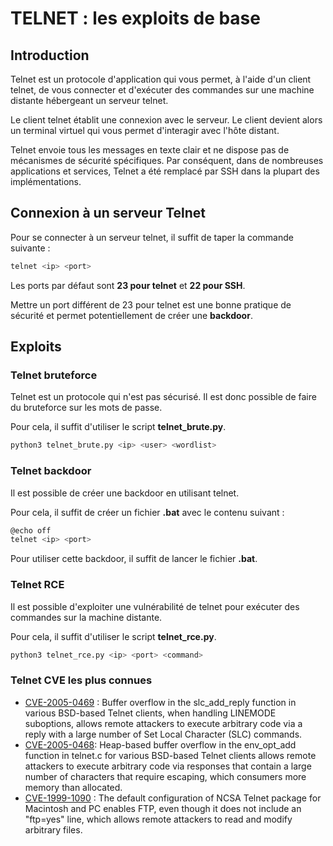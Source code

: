 # TELNET : les exploits de base

## Introduction

Telnet est un protocole d'application qui vous permet, à l'aide d'un client telnet, de vous connecter et d'exécuter des commandes sur une machine distante hébergeant un serveur telnet.

Le client telnet établit une connexion avec le serveur. Le client devient alors un terminal virtuel qui vous permet d'interagir avec l'hôte distant.

Telnet envoie tous les messages en texte clair et ne dispose pas de mécanismes de sécurité spécifiques. Par conséquent, dans de nombreuses applications et services, Telnet a été remplacé par SSH dans la plupart des implémentations.

## Connexion à un serveur Telnet

Pour se connecter à un serveur telnet, il suffit de taper la commande suivante :

```bash
telnet <ip> <port>
```
Les ports par défaut sont **23 pour telnet** et **22 pour SSH**.

Mettre un port différent de 23 pour telnet est une bonne pratique de sécurité et permet potentiellement de créer une **backdoor**.

## Exploits

### Telnet bruteforce

Telnet est un protocole qui n'est pas sécurisé. Il est donc possible de faire du bruteforce sur les mots de passe.

Pour cela, il suffit d'utiliser le script **telnet_brute.py**.

```bash
python3 telnet_brute.py <ip> <user> <wordlist>
```

### Telnet backdoor

Il est possible de créer une backdoor en utilisant telnet.

Pour cela, il suffit de créer un fichier **.bat** avec le contenu suivant :

```bash
@echo off
telnet <ip> <port>
```
Pour utiliser cette backdoor, il suffit de lancer le fichier **.bat**.

### Telnet RCE

Il est possible d'exploiter une vulnérabilité de telnet pour exécuter des commandes sur la machine distante.

Pour cela, il suffit d'utiliser le script **telnet_rce.py**.

```bash
python3 telnet_rce.py <ip> <port> <command>
```

### Telnet CVE les plus connues

* [CVE-2005-0469](https://www.cvedetails.com/cve/CVE-2005-0469/) : Buffer overflow in the slc_add_reply function in various BSD-based Telnet clients, when handling LINEMODE suboptions, allows remote attackers to execute arbitrary code via a reply with a large number of Set Local Character (SLC) commands.
* [CVE-2005-0468](https://www.cvedetails.com/cve/CVE-2005-0468/): Heap-based buffer overflow in the env_opt_add function in telnet.c for various BSD-based Telnet clients allows remote attackers to execute arbitrary code via responses that contain a large number of characters that require escaping, which consumers more memory than allocated.
* [CVE-1999-1090](https://www.cvedetails.com/cve/CVE-1999-1090/) : The default configuration of NCSA Telnet package for Macintosh and PC enables FTP, even though it does not include an "ftp=yes" line, which allows remote attackers to read and modify arbitrary files.